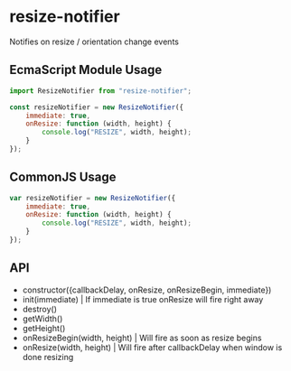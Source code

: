 # resize-notifier

Notifies on resize / orientation change events

## EcmaScript Module Usage

```js
import ResizeNotifier from "resize-notifier";

const resizeNotifier = new ResizeNotifier({
	immediate: true,
	onResize: function (width, height) {
		console.log("RESIZE", width, height);
	}
});
```

## CommonJS Usage

```js
var resizeNotifier = new ResizeNotifier({
	immediate: true,
	onResize: function (width, height) {
		console.log("RESIZE", width, height);
	}
});
```

## API

-   constructor({callbackDelay, onResize, onResizeBegin, immediate})
-   init(immediate) | If immediate is true onResize will fire right away
-   destroy()
-   getWidth()
-   getHeight()
-   onResizeBegin(width, height) | Will fire as soon as resize begins
-   onResize(width, height) | Will fire after callbackDelay when window is done resizing
